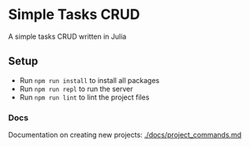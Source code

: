 # Simple Tasks CRUD

A simple tasks CRUD written in Julia


## Setup
- Run `npm run install` to install all packages
- Run `npm run repl` to run the server
- Run `npm run lint` to lint the project files

### Docs

Documentation on creating new projects: [./docs/project_commands.md](./docs/project_commands.md)